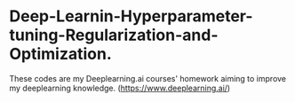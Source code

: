# Deep-Learnin-Hyperparameter-tuning-Regularization-and-Optimization.
These codes are my Deeplearning.ai courses' homework aiming to improve my deeplearning knowledge. (https://www.deeplearning.ai/)

